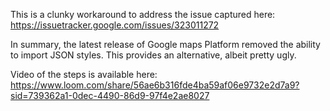 This is a clunky workaround to address the issue captured here:
https://issuetracker.google.com/issues/323011272

In summary, the latest release of Google maps Platform removed the ability to import JSON styles. This provides an alternative, albeit pretty ugly.

Video of the steps is available here:
https://www.loom.com/share/56ae6b316fde4ba59af06e9732e2d7a9?sid=739362a1-0dec-4490-86d9-97f4e2ae8027
